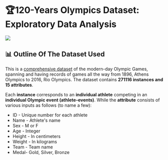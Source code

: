 # 🏆120-Years Olympics Dataset: Exploratory Data Analysis 
![](https://media.giphy.com/media/KzBj3pPcpFn8WtluYY/giphy.gif)

## 📊 Outline Of The Dataset Used
This is a [comprehensive dataset](https://www.kaggle.com/heesoo37/120-years-of-olympic-history-athletes-and-results) of the modern-day Olympic Games, spanning and having records of games all the way from 1896, Athens Olympics to 2016, Rio Olympics.
The dataset contains **271116 instances and 15 attributes**. 

Each **instance** corresponds to an **individual athlete** competing in an **individual Olympic event (athlete-events)**. 
While the **attribute** consists of various inputs as follows (to name a few):
- ID - Unique number for each athlete
- Name - Athlete's name
- Sex - M or F
- Age - Integer
- Height - In centimeters
- Weight - In kilograms
- Team - Team name
- Medal- Gold, Silver, Bronze

